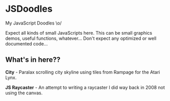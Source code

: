 JSDoodles
=========

My JavaScript Doodles \o/

Expect all kinds of small JavaScripts here. This can be small graphics demos, useful functions, whatever...
Don't expect any optimized or well documented code...

What's in here??
----------------
**City**         - Paralax scrolling city skyline using tiles from Rampage for the Atari Lynx.

**JS Raycaster** - An attempt to writing a raycaster I did way back in 2008 not using the canvas.
